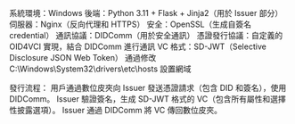 系統環境：Windows
後端：Python 3.11 + Flask + Jinja2（用於 Issuer 部分）
伺服器：Nginx（反向代理和 HTTPS）
安全：OpenSSL（生成自簽名credential）
通訊協議：DIDComm（用於安全通訊）
憑證發行協議：自定義的 OID4VCI 實現，結合 DIDComm 進行通訊
VC 格式：SD-JWT（Selective Disclosure JSON Web Token）
通過修改 C:\Windows\System32\drivers\etc\hosts 設置網域

發行流程：
用戶通過數位皮夾向 Issuer 發送憑證請求（包含 DID 和簽名），使用 DIDComm。
Issuer 驗證簽名，生成 SD-JWT 格式的 VC（包含所有屬性和選擇性披露選項）。
Issuer 通過 DIDComm 將 VC 傳回數位皮夾。